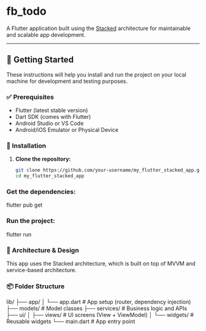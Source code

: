 # fb_todo


A Flutter application built using the [Stacked](https://pub.dev/packages/stacked) architecture for maintainable and scalable app development.

---

## 🚀 Getting Started

These instructions will help you install and run the project on your local machine for development and testing purposes.

### ✅ Prerequisites

- Flutter (latest stable version)
- Dart SDK (comes with Flutter)
- Android Studio or VS Code
- Android/iOS Emulator or Physical Device

### 🔧 Installation

1. **Clone the repository:**
   ```bash
   git clone https://github.com/your-username/my_flutter_stacked_app.git
   cd my_flutter_stacked_app
### Get the dependencies:
flutter pub get
### Run the project:
flutter run
### 🧱 Architecture & Design
This app uses the Stacked architecture, which is built on top of MVVM and service-based architecture.

###  📦 Folder Structure

lib/
├── app/
│   └── app.dart               # App setup (router, dependency injection)
├── models/                    # Model classes
├── services/                  # Business logic and APIs
├── ui/
│   ├── views/                 # UI screens (View + ViewModel)
│   └── widgets/               # Reusable widgets
└── main.dart                  # App entry point
      

